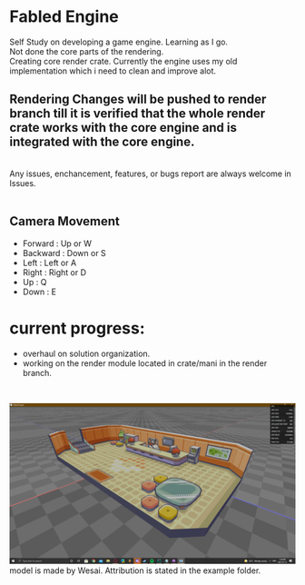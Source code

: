 # Fabled Engine
Self Study on developing a game engine. Learning as I go.
</br> Not done the core parts of the rendering. 
</br>
Creating core render crate. Currently the engine uses my old implementation which i need to clean and improve alot. 
</br>

## Rendering Changes will be pushed to render branch till it is verified that the whole render crate works with the core engine and is integrated with the core engine.
</br>
Any issues, enchancement, features, or bugs report are always welcome in Issues.
<br/>
<br/>

## Camera Movement
* Forward : Up or W
* Backward : Down or S
* Left : Left or A
* Right : Right or D
* Up : Q
* Down : E

# current progress: 
* overhaul on solution organization.
* working on the render module located in crate/mani in the render branch.

<br/>

[![Watch the video](https://github.com/KDahir247/Fabled-Engine/blob/render/sample/gridsystem.png)](https://streamable.com/35lwsl)
<br/>
model is made by Wesai. Attribution is stated in the example folder.
